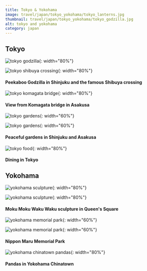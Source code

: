 ```yaml
---
title: Tokyo & Yokohama
image: travel/japan/tokyo_yokohama/tokyo_lanterns.jpg
thumbnail: travel/japan/tokyo_yokohama/tokyo_godzilla.jpg
alt: tokyo and yokohama
category: japan
---
```


## Tokyo

![tokyo godzilla](./assets/img/travel/japan/tokyo_yokohama/tokyo_godzilla.jpg){: width="80%"}

![tokyo shibuya crossing](./assets/img/travel/japan/tokyo_yokohama/tokyo_crossing.jpg){: width="80%"}

#### Peekaboo Godzilla in Shinjuku and the famous Shibuya crossing

![tokyo komagata bridge](./assets/img/travel/japan/tokyo_yokohama/tokyo_bridge.jpg){: width="80%"}

#### View from Komagata bridge in Asakusa

![tokyo gardens](./assets/img/travel/japan/tokyo_yokohama/tokyo_gardens1.jpg){: width="60%"}

![tokyo gardens](./assets/img/travel/japan/tokyo_yokohama/tokyo_gardens2.jpg){: width="60%"}

#### Peaceful gardens in Shinjuku and Asakusa

![tokyo food](./assets/img/travel/japan/tokyo_yokohama/tokyo_food.jpg){: width="80%"}

#### Dining in Tokyo

## Yokohama

![yokohama sculpture](./assets/img/travel/japan/tokyo_yokohama/yokohama_sculpture1.jpg){: width="80%"}

![yokohama sculpture](./assets/img/travel/japan/tokyo_yokohama/yokohama_sculpture2.jpg){: width="80%"}

#### Moku Moku Waku Waku sculpture in Queen's Square

![yokohama memorial park](./assets/img/travel/japan/tokyo_yokohama/yokohama_memorial1.jpg){: width="60%"}

![yokohama memorial park](./assets/img/travel/japan/tokyo_yokohama/yokohama_memorial2.jpg){: width="60%"}

#### Nippon Maru Memorial Park

![yokohama chinatown pandas](./assets/img/travel/japan/tokyo_yokohama/yokohama_pandas.jpg){: width="80%"}

#### Pandas in Yokohama Chinatown
